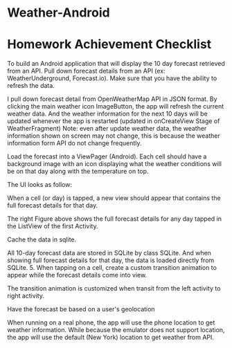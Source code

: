 # Weather-Android
# Homework Achievement Checklist

To build an Android application that will display the 10 day forecast retrieved from an API. 
Pull down forecast details from an API (ex: WeatherUnderground, Forecast.io). Make sure that you have the ability to refresh the data. 

I pull down forecast detail from OpenWeatherMap API in JSON format. By clicking the main weather icon ImageButton, the app will refresh the current weather data. And the weather information for the next 10 days will be updated whenever the app is restarted (updated in onCreateView Stage of WeatherFragment)
Note: even after update weather data, the weather information shown on screen may not change, this is because the weather information form API do not change frequently.

Load the forecast into a ViewPager (Android). Each cell should have a background image with an icon displaying what the weather conditions will be on that day along with the temperature on top. 

The UI looks as follow:
    
When a cell (or day) is tapped, a new view should appear that contains the full forecast details for that day. 

The right Figure above shows the full forecast details for any day tapped in the ListView of the first Activity.

Cache the data in sqlite. 

All 10-day forecast data are stored in SQLite by class SQLite. And when showing full forecast details for that day, the data is loaded directly from SQLite.
5.	When tapping on a cell, create a custom transition animation to appear while the
forecast details come into view. 

The transition animation is customized when transit from the left activity to right activity.

Have the forecast be based on a user's geolocation 

When running on a real phone, the app will use the phone location to get weather information. While because the emulator does not support location, the app will use the default (New York) location to get weather from API.
